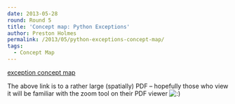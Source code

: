```yaml
---
date: 2013-05-28
round: Round 5
title: 'Concept map: Python Exceptions'
author: Preston Holmes
permalink: /2013/05/python-exceptions-concept-map/
tags:
  - Concept Map
---
```

[exception concept map][1]

The above link is to a rather large (spatially) PDF &#8211; hopefully those who view it will be familiar with the zoom tool on their PDF viewer <img src="http://localhost:8080/wp-includes/images/smilies/icon_smile.gif" alt=":)" class="wp-smiley" />

 [1]: http://teaching.software-carpentry.org/wp-content/uploads/2013/05/exception-concept-map.pdf
